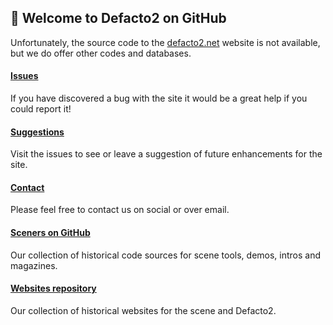 ## 💾 Welcome to Defacto2 on GitHub

Unfortunately, the source code to the [defacto2.net](https://defacto2.net) website is not available, but we do offer other codes and databases.

#### [Issues](https://github.com/Defacto2/defacto2-website/issues/new)

If you have discovered a bug with the site it would be a great help if you could report it!

#### [Suggestions](https://github.com/Defacto2/defacto2.net/issues)

Visit the issues to see or leave a suggestion of future enhancements for the site.

#### [Contact](https://defacto2.net/contact)

Please feel free to contact us on social or over email.

#### [Sceners on GitHub](https://github.com/sceners)

Our collection of historical code sources for scene tools, demos, intros and magazines.

#### [Websites repository](https://github.com/Defacto2/websites)

Our collection of historical websites for the scene and Defacto2. 

<!--

**Here are some ideas to get you started:**

🙋‍♀️ A short introduction - what is your organization all about?
🌈 Contribution guidelines - how can the community get involved?
👩‍💻 Useful resources - where can the community find your docs? Is there anything else the community should know?
🍿 Fun facts - what does your team eat for breakfast?
🧙 Remember, you can do mighty things with the power of [Markdown](https://docs.github.com/github/writing-on-github/getting-started-with-writing-and-formatting-on-github/basic-writing-and-formatting-syntax)
-->
